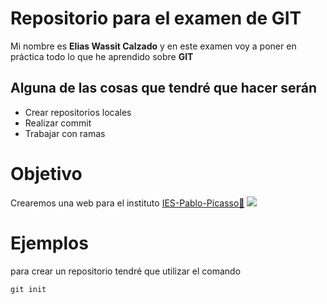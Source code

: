 # Repositorio para el examen de GIT
Mi nombre es **Elias Wassit Calzado**  y en este examen voy a poner en práctica todo lo que he aprendido sobre **GIT**

## Alguna de las cosas que tendré que hacer serán
- Crear repositorios locales
- Realizar commit
- Trabajar con ramas

# Objetivo
Crearemos una web para el instituto [IES-Pablo-Picasso🏫](https://fpiespablopicasso.es)
![](https://fpiespablopicasso.es/wp-content/uploads/2022/03/LOGOTIPO-IES-PABLO-PICASSO-texto-morado.png)

# Ejemplos
para crear un repositorio tendré que utilizar el comando
```
git init
```
